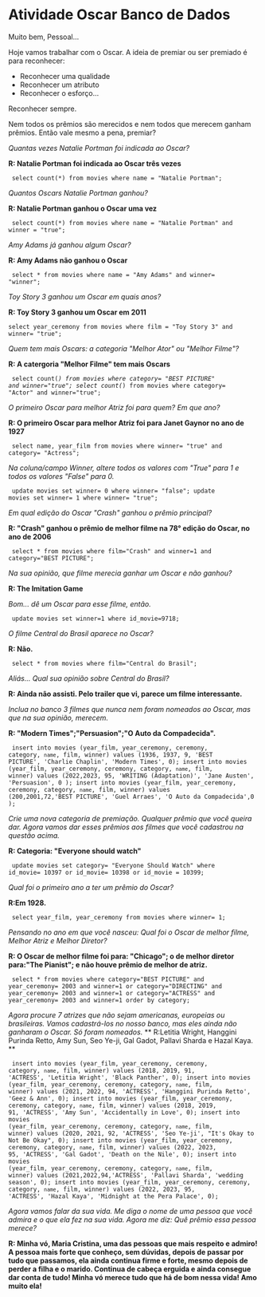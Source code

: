 # Atividade Oscar Banco de Dados

Muito bem, Pessoal... 

Hoje vamos trabalhar com o Oscar.
A ideia de premiar ou ser premiado é para reconhecer:
- Reconhecer uma qualidade
- Reconhecer um atributo
- Reconhecer o esforço... 

Reconhecer sempre.

Nem todos os prêmios são merecidos e nem todos que merecem ganham prêmios. 
Então vale mesmo a pena, premiar? 

*Quantas vezes Natalie Portman foi indicada ao Oscar?* 

**R: Natalie Portman foi indicada ao Oscar três vezes**

<code> select count(*) from movies where name = "Natalie Portman"; </code>


*Quantos Oscars Natalie Portman ganhou?*

**R: Natalie Portman ganhou o Oscar uma vez**

<code> select count(*) from movies where name = "Natalie Portman" and  winner = "true"; </code>

*Amy Adams já ganhou algum Oscar?*

**R: Amy Adams não ganhou o Oscar**

<code> select * from movies where name = "Amy Adams" and winner= "winner"; </code>

*Toy Story 3 ganhou um Oscar em quais anos?*

**R: Toy Story 3 ganhou um Oscar em 2011**

<code>select  year_ceremony from movies where film = "Toy Story 3" and winner= "true";</code>

*Quem tem mais Oscars: a categoria "Melhor Ator" ou "Melhor Filme"?*

**R: A catergoria "Melhor Filme" tem mais Oscars**
 
 <code> select count(*) from movies where category= "BEST PICTURE" and winner="true";
 select count(*) from movies where category= "Actor" and winner="true"; </code>

*O primeiro Oscar para melhor Atriz foi para quem? Em que ano?*

 **R: O primeiro Oscar para melhor Atriz foi para Janet Gaynor no ano de 1927**
 
<code> select name, year_film from movies where winner= "true" and category= "Actress"; </code>

*Na coluna/campo Winner, altere todos os valores com "True" para 1 e todos os valores "False" para 0.*

<code> update movies set winner= 0 where winner= "false";
 update movies set winner= 1 where winner= "true"; </code>

*Em qual edição do Oscar "Crash" ganhou o prêmio principal?*

**R: "Crash" ganhou o prêmio de melhor filme na 78° edição do Oscar, no ano de 2006**

 <code> select * from movies where film="Crash" and winner=1 and category="BEST PICTURE"; </code>

*Na sua opinião, que filme merecia ganhar um Oscar e não ganhou?*

**R: The Imitation Game**

*Bom... dê um Oscar para esse filme, então.*

<code> update movies set winner=1 where id_movie=9718; </code>

*O filme Central do Brasil aparece no Oscar?*

**R: Não.**

<code> select * from movies where film="Central do Brasil"; </code>

*Aliás... Qual sua opinião sobre Central do Brasil?*

**R: Ainda não assisti. Pelo trailer que vi, parece um filme interessante.** 

*Inclua no banco 3 filmes que nunca nem foram nomeados ao Oscar, mas que na sua opinião, merecem.*

**R: "Modern Times";"Persuasion";"O Auto da Compadecida".**

<code> insert into movies (year_film, year_ceremony, ceremony, category, `name`, film, winner) values (1936, 1937, 9, 'BEST PICTURE', 'Charlie Chaplin', 'Modern Times', 0);
insert into movies (year_film, year_ceremony, ceremony, category, `name`, film, winner) values (2022,2023, 95, 'WRITING (Adaptation)', 'Jane Austen', 'Persuasion', 0 );
insert into movies (year_film, year_ceremony, ceremony, category, `name`, film, winner) values (200,2001,72,'BEST PICTURE', 'Guel Arraes', 'O Auto da Compadecida',0 ); </code>

*Crie uma nova categoria de premiação. Qualquer prêmio que você queira dar. Agora vamos dar esses prêmios aos filmes que você cadastrou na questão acima.*

**R: Categoria: "Everyone should watch"**

<code> update movies set category= "Everyone Should Watch" where id_movie= 10397 or id_movie= 10398 or id_movie = 10399; </code>

*Qual foi o primeiro ano a ter um prêmio do Oscar?*

**R:Em 1928.**

<code> select year_film, year_ceremony from movies where winner= 1; </code>

*Pensando no ano em que você nasceu: Qual foi o Oscar de melhor filme, Melhor Atriz e Melhor Diretor?*

**R: O Oscar de melhor filme foi para: "Chicago"; o de melhor diretor para:"The Pianist"; e não houve prêmio de melhor de atriz.**

<code> select * from movies where category="BEST PICTURE" and year_ceremony= 2003 and winner=1 or category="DIRECTING" and year_ceremony= 2003 and winner=1 or category="ACTRESS" and year_ceremony= 2003 and winner=1 order by category; </code>

*Agora procure 7 atrizes que não sejam americanas, europeias ou brasileiras.  Vamos cadastrá-los no nosso banco, mas eles ainda não ganharam o Oscar. Só foram nomeados.*
** R:Letitia Wright, Hanggini Purinda Retto, Amy Sun, Seo Ye-ji, Gal Gadot, Pallavi Sharda e  Hazal Kaya. **

<code> insert into movies (year_film, year_ceremony, ceremony, category, `name`, film, winner) values (2018, 2019, 91, 'ACTRESS', 'Letitia Wright', 'Black Panther', 0);
insert into movies (year_film, year_ceremony, ceremony, category, `name`, film, winner) values (2021, 2022, 94, 'ACTRESS', 'Hanggini Purinda Retto', 'Geez & Ann', 0);
insert into movies (year_film, year_ceremony, ceremony, category, `name`, film, winner) values (2018, 2019, 91, 'ACTRESS', 'Amy Sun', 'Accidentally in Love', 0);
insert into movies (year_film, year_ceremony, ceremony, category, `name`, film, winner) values (2020, 2021, 92, 'ACTRESS', 'Seo Ye-ji', "It's Okay to Not Be Okay", 0);
insert into movies (year_film, year_ceremony, ceremony, category, `name`, film, winner) values (2022, 2023, 95, 'ACTRESS', 'Gal Gadot', 'Death on the Nile', 0);
insert into movies (year_film, year_ceremony, ceremony, category, `name`, film, winner) values (2021,2022,94,'ACTRESS', 'Pallavi Sharda', 'wedding season', 0);
insert into movies (year_film, year_ceremony, ceremony, category, `name`, film, winner) values (2022, 2023, 95, 'ACTRESS', 'Hazal Kaya', 'Midnight at the Pera Palace', 0); </code>

*Agora vamos falar da sua vida. Me diga o nome de uma pessoa que você admira e o que ela fez na sua vida. Agora me diz: Quê prêmio essa pessoa merece?*

**R: Minha vó, Maria Cristina, uma das pessoas que mais respeito e admiro!
A pessoa mais forte que conheço, sem dúvidas, depois de passar por tudo que passamos, ela ainda continua firme e forte, mesmo depois de perder a filha e o marido.
Continua de cabeça erguida e ainda consegue dar conta de tudo!
Minha vó merece tudo que há de bom nessa vida! Amo muito ela!**
